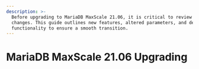 ```yaml
---
description: >-
  Before upgrading to MariaDB MaxScale 21.06, it is critical to review the
  changes. This guide outlines new features, altered parameters, and deprecated
  functionality to ensure a smooth transition.
---
```


# MariaDB MaxScale 21.06 Upgrading

